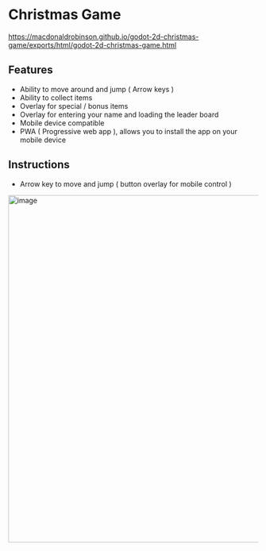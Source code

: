 # Christmas Game
https://macdonaldrobinson.github.io/godot-2d-christmas-game/exports/html/godot-2d-christmas-game.html

## Features
- Ability to move around and jump ( Arrow keys )
- Ability to collect items
- Overlay for special / bonus items
- Overlay for entering your name and loading the leader board
- Mobile device compatible
- PWA ( Progressive web app ), allows you to install the app on your mobile device

## Instructions
- Arrow key to move and jump ( button overlay for mobile control )

<img width="1417" height="700" alt="image" src="https://github.com/user-attachments/assets/a98d7b2c-d1f9-44a0-8746-1f5ba9f7bf72" />
